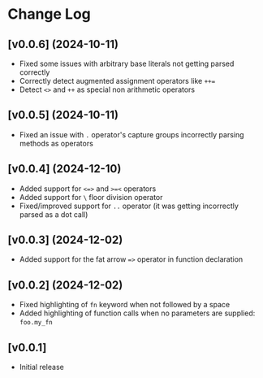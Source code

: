 # Change Log

## [v0.0.6] (2024-10-11)

- Fixed some issues with arbitrary base literals not getting parsed correctly
- Correctly detect augmented assignment operators like `++=`
- Detect `<>` and `++` as special non arithmetic operators

## [v0.0.5] (2024-10-11)

- Fixed an issue with `.` operator's capture groups incorrectly parsing methods as operators

## [v0.0.4] (2024-12-10)

- Added support for `<=>` and `>=<` operators
- Added support for `\` floor division operator
- Fixed/improved support for `..` operator (it was getting incorrectly parsed as a dot call)

## [v0.0.3] (2024-12-02)

- Added support for the fat arrow `=>` operator in function declaration

## [v0.0.2] (2024-12-02)

- Fixed highlighting of `fn` keyword when not followed by a space
- Added highlighting of function calls when no parameters are supplied: `foo.my_fn`

## [v0.0.1]

- Initial release
